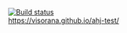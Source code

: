 [![Build status](https://ci.appveyor.com/api/projects/status/59rrj3plhwwfdd0g?svg=true)](https://ci.appveyor.com/project/Visorana/ahj-test-ijxde)  
https://visorana.github.io/ahj-test/

